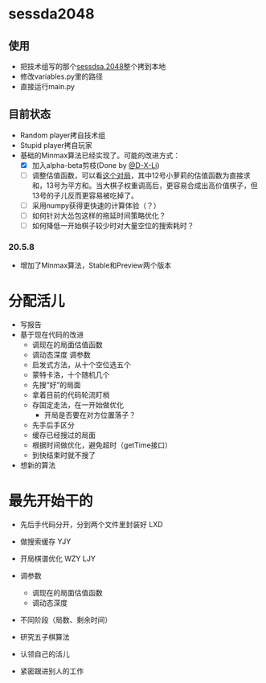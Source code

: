 ﻿# sessda2048

## 使用

- 把技术组写的那个[sessdsa.2048](https://github.com/pkulab409/sessdsa.2048)整个拷到本地
- 修改variables.py里的路径
- 直接运行main.py

## 目前状态

- Random player拷自技术组
- Stupid player拷自玩家
- 基础的Minmax算法已经实现了。可能的改进方式：
  - [x] 加入alpha-beta剪枝(Done by [@D-X-Li](https://github.com/D-X-Li))
  - [ ] 调整估值函数，可以看[这个对局](http://162.105.17.143:9580/match/liGPdQ48Hg/)，其中12号小萝莉的估值函数为直接求和，13号为平方和。当大棋子权重调高后，更容易合成出高价值棋子，但13号的子儿反而更容易被吃掉了。
  - [ ] 采用numpy获得更快速的计算体验（？）
  - [ ] 如何针对大怂包这样的拖延时间策略优化？
  - [ ] 如何降低一开始棋子较少时对大量空位的搜索耗时？

### 20.5.8

- 增加了Minmax算法，Stable和Preview两个版本


# 分配活儿

- 写报告
- 基于现在代码的改进
  - 调现在的局面估值函数
  - 调动态深度                调参数
  - 启发式方法，从十个空位选五个
  - 蒙特卡洛，十个随机几个
  - 先搜“好”的局面
  - 拿着目前的代码轮流盯梢
  - 存固定走法，在一开始做优化
    - 开局是否要在对方位置落子？
  - 先手后手区分
  - 缓存已经搜过的局面
  - 根据时间做优化，避免超时（getTime接口）
  - 到快结束时就不搜了
- 想新的算法


# 最先开始干的

- 先后手代码分开，分到两个文件里封装好 LXD
- 做搜索缓存 YJY
- 开局棋谱优化 WZY LJY
- 调参数
  - 调现在的局面估值函数
  - 调动态深度
- 不同阶段（局数、剩余时间）
- 研究五子棋算法

- 认领自己的活儿
- 紧密跟进别人的工作
